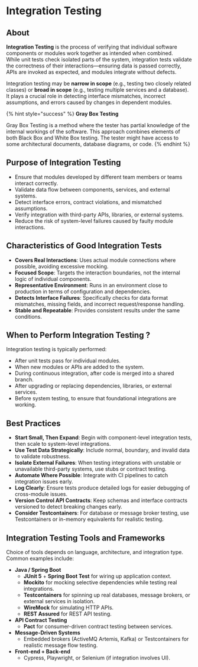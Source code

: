 # Integration Testing

## About

**Integration Testing** is the process of verifying that individual software components or modules work together as intended when combined.\
While unit tests check isolated parts of the system, integration tests validate the correctness of their interactions—ensuring data is passed correctly, APIs are invoked as expected, and modules integrate without defects.

Integration testing may be **narrow in scope** (e.g., testing two closely related classes) or **broad in scope** (e.g., testing multiple services and a database). It plays a crucial role in detecting interface mismatches, incorrect assumptions, and errors caused by changes in dependent modules.

{% hint style="success" %}
**Gray Box Testing**

Gray Box Testing is a method where the tester has partial knowledge of the internal workings of the software. This approach combines elements of both Black Box and White Box testing. The tester might have access to some architectural documents, database diagrams, or code.
{% endhint %}

## Purpose of Integration Testing

* Ensure that modules developed by different team members or teams interact correctly.
* Validate data flow between components, services, and external systems.
* Detect interface errors, contract violations, and mismatched assumptions.
* Verify integration with third-party APIs, libraries, or external systems.
* Reduce the risk of system-level failures caused by faulty module interactions.

## Characteristics of Good Integration Tests

* **Covers Real Interactions**: Uses actual module connections where possible, avoiding excessive mocking.
* **Focused Scope**: Targets the interaction boundaries, not the internal logic of individual components.
* **Representative Environment**: Runs in an environment close to production in terms of configuration and dependencies.
* **Detects Interface Failures**: Specifically checks for data format mismatches, missing fields, and incorrect request/response handling.
* **Stable and Repeatable**: Provides consistent results under the same conditions.

## When to Perform Integration Testing ?

Integration testing is typically performed:

* After unit tests pass for individual modules.
* When new modules or APIs are added to the system.
* During continuous integration, after code is merged into a shared branch.
* After upgrading or replacing dependencies, libraries, or external services.
* Before system testing, to ensure that foundational integrations are working.

## Best Practices

* **Start Small, Then Expand**: Begin with component-level integration tests, then scale to system-level integrations.
* **Use Test Data Strategically**: Include normal, boundary, and invalid data to validate robustness.
* **Isolate External Failures**: When testing integrations with unstable or unavailable third-party systems, use stubs or contract testing.
* **Automate Where Possible**: Integrate with CI pipelines to catch integration issues early.
* **Log Clearly**: Ensure tests produce detailed logs for easier debugging of cross-module issues.
* **Version Control API Contracts**: Keep schemas and interface contracts versioned to detect breaking changes early.
* **Consider Testcontainers**: For database or message broker testing, use Testcontainers or in-memory equivalents for realistic testing.

## &#x20;Integration Testing Tools and Frameworks

Choice of tools depends on language, architecture, and integration type. Common examples include:

* **Java / Spring Boot**
  * **JUnit 5** + **Spring Boot Test** for wiring up application context.
  * **Mockito** for mocking selective dependencies while testing real integrations.
  * **Testcontainers** for spinning up real databases, message brokers, or external services in isolation.
  * **WireMock** for simulating HTTP APIs.
  * **REST Assured** for REST API testing.
* **API Contract Testing**
  * **Pact** for consumer-driven contract testing between services.
* **Message-Driven Systems**
  * Embedded brokers (ActiveMQ Artemis, Kafka) or Testcontainers for realistic message flow testing.
* **Front-end + Back-end**
  * Cypress, Playwright, or Selenium (if integration involves UI).
